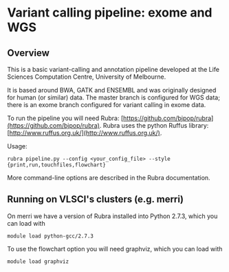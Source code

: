 
# Variant calling pipeline: exome and WGS

## Overview

This is a basic variant-calling and annotation pipeline developed at the 
Life Sciences Computation Centre, University of Melbourne.

It is based around BWA, GATK and ENSEMBL and was originally designed for human (or similar) data. The master branch is configured for WGS data; there is an exome branch configured for variant calling in exome data.

To run the pipeline you will need Rubra: [https://github.com/bjpop/rubra](https://github.com/bjpop/rubra). Rubra uses the python Ruffus library: [http://www.ruffus.org.uk/](http://www.ruffus.org.uk/).

Usage: 
    
    rubra pipeline.py --config <your_config_file> --style {print,run,touchfiles,flowchart}

More command-line options are described in the Rubra documentation.

## Running on VLSCI's clusters (e.g. merri)

On merri we have a version of Rubra installed into Python 2.7.3, which you can load with

    module load python-gcc/2.7.3

To use the flowchart option you will need graphviz, which you can load with

    module load graphviz
